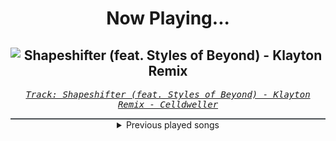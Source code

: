 <div align="center"> 
<h1>Now Playing...</h1>

![Shapeshifter (feat. Styles of Beyond) - Klayton Remix](https://i.scdn.co/image/ab67616d00001e02e982609b0231e526b3175193)
--
_<samp><a href="https://open.spotify.com/track/5fONpUzmiTtivEudUpQEvN">Track: Shapeshifter (feat. Styles of Beyond) - Klayton Remix - Celldweller</a></samp>_

<div style="border: 1px #4B5054 solid"></div>
<details>
  <summary>
    Previous played songs
  </summary>
  <table>
    <thead>
      <tr>
        <th>
          Artist
        </th>
        <th>
          Song
        </th>
        <th>
          Link
        </th>
      </tr>
    </thead>
    <tbody>
      <tr><td>Celldweller</td><td>Shapeshifter (feat. Styles of Beyond) - Klayton Remix</td><td><a href="https://open.spotify.com/track/5fONpUzmiTtivEudUpQEvN">https://open.spotify.com/track/5fONpUzmiTtivEudUpQEvN</a></td></tr><tr><td>Celldweller</td><td>One Good Reason - Drumcorps Remix</td><td><a href="https://open.spotify.com/track/1e3fdoR5FnB8j7zFqNQo9C">https://open.spotify.com/track/1e3fdoR5FnB8j7zFqNQo9C</a></td></tr><tr><td>HORSKH</td><td>Trying More</td><td><a href="https://open.spotify.com/track/3xhVKCpKzdyKiH0gnugfj6">https://open.spotify.com/track/3xhVKCpKzdyKiH0gnugfj6</a></td></tr><tr><td>Celldweller</td><td>Tragedy</td><td><a href="https://open.spotify.com/track/0NOu33rhzUSLyohsXcEHeE">https://open.spotify.com/track/0NOu33rhzUSLyohsXcEHeE</a></td></tr><tr><td>Polyphia</td><td>ABC (feat. Sophia Black)</td><td><a href="https://open.spotify.com/track/3WattXYKPa1N4sDqTvSrLS">https://open.spotify.com/track/3WattXYKPa1N4sDqTvSrLS</a></td></tr><tr><td>The Anix</td><td>Your Lies Are Like Fire</td><td><a href="https://open.spotify.com/track/55OJNJwIoWKuqRQpfsOM2A">https://open.spotify.com/track/55OJNJwIoWKuqRQpfsOM2A</a></td></tr><tr><td>The Plague</td><td>Right Back Down</td><td><a href="https://open.spotify.com/track/4R5zDHqTqFlh77mEPJTSrh">https://open.spotify.com/track/4R5zDHqTqFlh77mEPJTSrh</a></td></tr><tr><td>Raizer</td><td>Precious</td><td><a href="https://open.spotify.com/track/6Nz1b5yOKpj2cWofb9gh24">https://open.spotify.com/track/6Nz1b5yOKpj2cWofb9gh24</a></td></tr><tr><td>Nik Nocturnal</td><td>Undisturbed</td><td><a href="https://open.spotify.com/track/3mAmZmXqM1D682OGbTsE1j">https://open.spotify.com/track/3mAmZmXqM1D682OGbTsE1j</a></td></tr><tr><td>Breaking Benjamin</td><td>Breaking the Silence</td><td><a href="https://open.spotify.com/track/6AGQ7pKkcnc6RVjtARt1ph">https://open.spotify.com/track/6AGQ7pKkcnc6RVjtARt1ph</a></td></tr><tr><td>Breaking Benjamin</td><td>Breath</td><td><a href="https://open.spotify.com/track/4JXfNOePhdgMOI7KZ1L25U">https://open.spotify.com/track/4JXfNOePhdgMOI7KZ1L25U</a></td></tr><tr><td>Breaking Benjamin</td><td>Hopeless</td><td><a href="https://open.spotify.com/track/2c2UTSuyPbEmxWyTOMwjON">https://open.spotify.com/track/2c2UTSuyPbEmxWyTOMwjON</a></td></tr><tr><td>Alice In Chains</td><td>Would? (2022 Remaster)</td><td><a href="https://open.spotify.com/track/5sFDReWLrZHLFZFjHsjUTS">https://open.spotify.com/track/5sFDReWLrZHLFZFjHsjUTS</a></td></tr><tr><td>Bad Omens</td><td>THE DRAIN</td><td><a href="https://open.spotify.com/track/0LSgZIdGUQtaXxlFN9thhc">https://open.spotify.com/track/0LSgZIdGUQtaXxlFN9thhc</a></td></tr><tr><td>Bad Omens</td><td>THE DRAIN</td><td><a href="https://open.spotify.com/track/0LSgZIdGUQtaXxlFN9thhc">https://open.spotify.com/track/0LSgZIdGUQtaXxlFN9thhc</a></td></tr><tr><td>The Ghost Inside</td><td>Death Grip</td><td><a href="https://open.spotify.com/track/3ctWOjhZJkxbeXSA5yJFCa">https://open.spotify.com/track/3ctWOjhZJkxbeXSA5yJFCa</a></td></tr><tr><td>Breaking Benjamin</td><td>Hopeless</td><td><a href="https://open.spotify.com/track/2c2UTSuyPbEmxWyTOMwjON">https://open.spotify.com/track/2c2UTSuyPbEmxWyTOMwjON</a></td></tr><tr><td>Breaking Benjamin</td><td>Breaking the Silence</td><td><a href="https://open.spotify.com/track/6AGQ7pKkcnc6RVjtARt1ph">https://open.spotify.com/track/6AGQ7pKkcnc6RVjtARt1ph</a></td></tr><tr><td>Breaking Benjamin</td><td>Breath</td><td><a href="https://open.spotify.com/track/4JXfNOePhdgMOI7KZ1L25U">https://open.spotify.com/track/4JXfNOePhdgMOI7KZ1L25U</a></td></tr><tr><td>Siamese</td><td>Through My Head</td><td><a href="https://open.spotify.com/track/7ydzZp3LEAugJbxCaJBiYh">https://open.spotify.com/track/7ydzZp3LEAugJbxCaJBiYh</a></td></tr>
    </tbody>
  </table>
</details>

</div>
